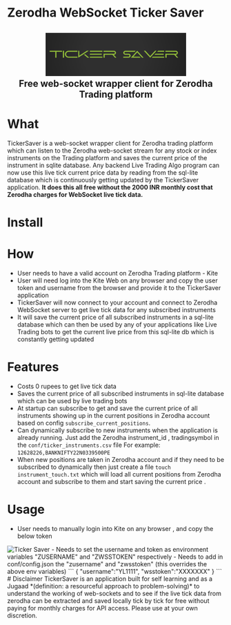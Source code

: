 # Zerodha WebSocket Ticker Saver

<h2 align="center">
    <a href="https://httpie.io" target="blank_">
        <img height="100" alt="Ticker Saver" src="https://github.com/simonmh2u/TickerSaver/blob/main/docs/logo.png?raw=true" />
    </a>
    <br>
 Free web-socket wrapper client for Zerodha Trading platform 
</h2>


# What

TickerSaver is a  web-socket wrapper client for Zerodha trading platform which can listen to the Zerodha web-socket stream for any stock or index instruments on the Trading platform and saves the current price of the instrument  in sqlite database.
Any backend Live Trading Algo program can now use this live tick current price data by reading from the sql-lite database which is continuously getting updated by the TickerSaver application. 
**It does this all free without the 2000 INR monthly cost that Zerodha charges for WebSocket live tick data.**

# Install


# How

- User needs to have a valid  account on Zerodha Trading platform - Kite
- User will need log into the Kite Web on any browser and copy the user token and username from the browser and provide it to the TickerSaver application
- TickerSaver will now connect to your account and connect to Zerodha WebSocket server to get live tick data for any subscribed instruments
- It will save the current price of all subscribed instruments in a sql-lite database which can then be used by any of your applications like Live Trading bots to get the current live price from this sql-lite db which is constantly getting updated


# Features
- Costs 0 rupees to get live tick data
- Saves the current price of all subscribed instruments in sql-lite database which can be used by live trading bots
- At startup can subscribe  to get and save the current price of all instruments showing up in the current positions in Zerodha account based on config ```subscribe_current_positions```. 
- Can dynamically subscribe to new instruments when the application is already  running. Just add the  Zerodha instrument_id , tradingsymbol in the ```conf/ticker_instruments.csv``` file  For example: ```12628226,BANKNIFTY22N0339500PE```
- When new positions are taken in Zerodha account and if they need to be subscribed to dynamically then just create a file ```touch instrument_touch.txt``` which will load all current positions from Zerodha account and subscribe to them and start saving the current price .

# Usage
- User needs to manually login into Kite on any browser , and copy the below token 
 <img height="100" alt="Ticker Saver" src="https://github.com/simonmh2u/TickerSaver/docs/logo.png" />
- Needs to set the username and token as environment variables "ZUSERNAME"  and "ZWSSTOKEN" respectively
- Needs to add in conf/config.json the "zusername" and "zwsstoken" (this overrides the above env variables)
	```
	{
		"username":"YL1111",
		"wsstoken":"XXXXXXX"
	}
	```
# Disclaimer
TickerSaver is an application built for self learning and as a  Jugaad *(definition: a resourceful approach to problem-solving)* to understand the working of web-sockets and to see if the live tick data from zerodha can be extracted and saved locally tick by tick for free without paying for monthly charges for API access. Please use at your own discretion.

